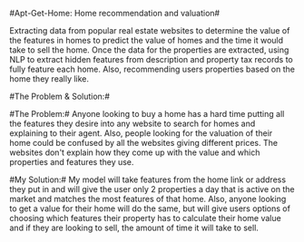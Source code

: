 #Apt-Get-Home: Home recommendation and valuation#

Extracting data from popular real estate websites to determine the value of the features in homes to predict the value of homes and the time it would take to sell the home. Once the data for the properties are extracted, using NLP to extract hidden features from description and property tax records to fully feature each home. Also, recommending users properties based on the home they really like.

#The Problem & Solution:#

#The Problem:# Anyone looking to buy a home has a hard time putting all the features they desire into any website to search for homes and explaining to their agent. Also, people looking for the valuation of their home could be confused by all the websites giving different prices. The websites don't explain how they come up with the value and which properties and features they use. 

#My Solution:# My model will take features from the home link or address they put in and will give the user only 2 properties a day that is active on the market and matches the most features of that home. Also, anyone looking to get a value for their home will do the same, but will give users options of choosing which features their property has to calculate their home value and if they are looking to sell, the amount of time it will take to sell.
